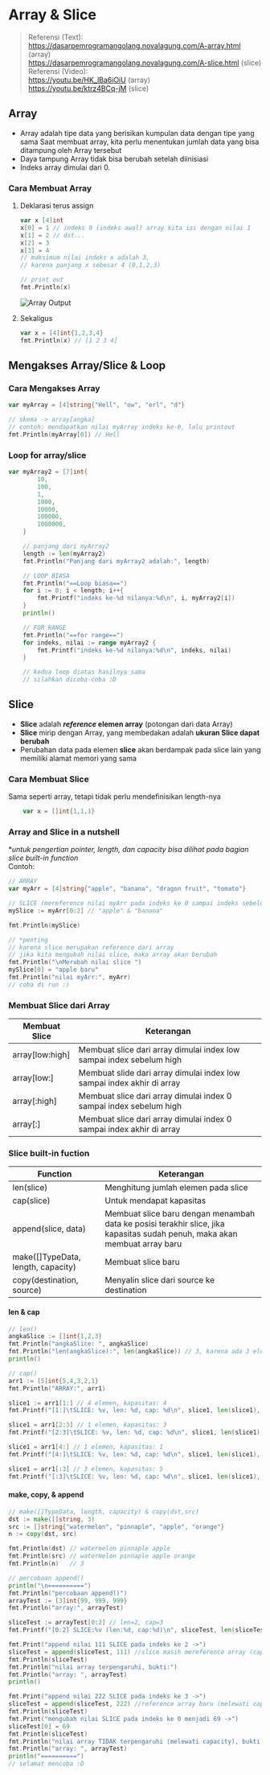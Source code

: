 # Array & Slice
> Referensi (Text):  
> https://dasarpemrogramangolang.novalagung.com/A-array.html (array)  
> https://dasarpemrogramangolang.novalagung.com/A-slice.html (slice)  
> Referensi (Video):  
> https://youtu.be/HK_lBa6iOiU (array)  
> https://youtu.be/ktrz4BCq-jM (slice)  

## Array
- Array adalah tipe data yang berisikan kumpulan data dengan tipe yang sama
Saat membuat array, kita perlu menentukan jumlah data yang bisa ditampung oleh Array tersebut  
- Daya tampung Array tidak bisa berubah setelah diinisiasi
- Indeks array dimulai dari 0.
### Cara Membuat Array
1. Deklarasi terus assign
    ```go
    var x [4]int
    x[0] = 1 // indeks 0 (indeks awal) array kita isi dengan nilai 1
    x[1] = 2 // dst...
    x[2] = 3
    x[3] = 4
    // maksimum nilai indeks x adalah 3, 
    // karena panjang x sebesar 4 (0,1,2,3)

    // print out
    fmt.Println(x)
    ```

    ![Array Output](/assets/array_output.png)

2. Sekaligus
    ```go
    var x = [4]int{1,2,3,4}
    fmt.Println(x) // [1 2 3 4]
    ```

## Mengakses Array/Slice & Loop
### Cara Mengakses Array
```go
var myArray = [4]string{"Hell", "ow", "orl", "d"}

// skema -> array[angka]
// contoh: mendapatkan nilai myArray indeks ke-0, lalu printout 
fmt.Println(myArray[0]) // Hell
```
### Loop for array/slice
```go
var myArray2 = [7]int{
        10,
        100,
        1,
        1000,
        10000,
        100000,
        1000000,
    }

    // panjang dari myArray2
    length := len(myArray2)
    fmt.Println("Panjang dari myArray2 adalah:", length)

    // LOOP BIASA
    fmt.Println("==Loop biasa==")
    for i := 0; i < length; i++{
        fmt.Printf("indeks ke-%d nilanya:%d\n", i, myArray2[i])
    }
    println()

    // FOR RANGE
    fmt.Println("==for range==")
    for indeks, nilai := range myArray2 {
        fmt.Printf("indeks ke-%d nilanya:%d\n", indeks, nilai)
    }

    // kedua loop diatas hasilnya sama
    // silahkan dicoba-coba :D
```
## Slice
- **Slice** adalah ***reference* elemen array** (potongan dari data Array)
- **Slice** mirip dengan Array, yang membedakan adalah **ukuran Slice dapat berubah**
- Perubahan data pada elemen **slice** akan berdampak pada slice lain yang memiliki alamat memori yang sama

### Cara Membuat Slice

Sama seperti array, tetapi tidak perlu mendefinisikan length-nya

```go
	var x = []int{1,1,1}
```
### Array and Slice in a nutshell
**untuk pengertian pointer, length, dan capacity bisa dilihat pada bagian slice built-in function*  
Contoh:
```go
// ARRAY
var myArr = [4]string{"apple", "banana", "dragon fruit", "tomato"}

// SLICE (mereference nilai myArr pada indeks ke 0 sampai indeks sebelum ke-2)
mySlice := myArr[0:2] // "apple" & "banana"

fmt.Println(mySlice)

// *penting
// karena slice merupakan reference dari array
// jika kita mengubah nilai slice, maka array akan berubah
fmt.Println("\nMerubah nilai slice ")
mySlice[0] = "apple baru"
fmt.Println("nilai myArr:", myArr)
// coba di run :)
```
### Membuat Slice dari Array
| Membuat Slice   | Keterangan                                                             |
| --------------- | ---------------------------------------------------------------------- |
| array[low:high] | Membuat slice dari array dimulai index low sampai index sebelum high   |
| array[low:]     | Membuat slide dari array dimulai index low sampai index akhir di array |
| array[:high]    | Membuat slice dari array dimulai index 0 sampai index sebelum high     |
| array[:]        | Membuat slice dari array dimulai index 0 sampai index akhir di array   |
### Slice built-in fuction
| Function                           | Keterangan                                                                                                                 |
| ---------------------------------- | -------------------------------------------------------------------------------------------------------------------------- |
| len(slice)                         | Menghitung jumlah elemen pada slice                                                                                        |
| cap(slice)                         | Untuk mendapat kapasitas                                                                                                   |
| append(slice, data)                | Membuat slice baru dengan menambah data ke posisi terakhir slice, jika kapasitas sudah penuh, maka akan membuat array baru |
| make([]TypeData, length, capacity) | Membuat slice baru                                                                                                         |
| copy(destination, source)          | Menyalin slice dari source ke destination                                                                                  |
#### len & cap
```go
// len()
angkaSlice := []int{1,2,3}
fmt.Println("angkaSlice: ", angkaSlice)
fmt.Println("len(angkaSlice):", len(angkaSlice)) // 3, karena ada 3 elemen
println()

// cap()
arr1 := [5]int{5,4,3,2,1}
fmt.Println("ARRAY:", arr1)

slice1 := arr1[1:] // 4 elemen, kapasitas: 4
fmt.Printf("[1:]\tSLICE: %v, len: %d, cap: %d\n", slice1, len(slice1), cap(slice1)) 

slice1 = arr1[2:3] // 1 elemen, kapasitas: 3
fmt.Printf("[2:3]\tSLICE: %v, len: %d, cap: %d\n", slice1, len(slice1), cap(slice1)) 

slice1 = arr1[4:] // 1 elemen, kapasitas: 1
fmt.Printf("[4:]\tSLICE: %v, len: %d, cap: %d\n", slice1, len(slice1), cap(slice1)) 

slice1 = arr1[:3] // 3 elemen, kapasitas: 5
fmt.Printf("[:3]\tSLICE: %v, len: %d, cap: %d\n", slice1, len(slice1), cap(slice1))
```
#### make, copy, & append
```go
// make([]TypeData, length, capacity) & copy(dst,src)
dst := make([]string, 3)
src := []string{"watermelon", "pinnaple", "apple", "orange"}
n := copy(dst, src)

fmt.Println(dst) // watermelon pinnaple apple
fmt.Println(src) // watermelon pinnaple apple orange
fmt.Println(n)   // 3

// percobaan append()
println("\n==========")
fmt.Println("percobaan append()")
arrayTest := [3]int{99, 999, 999}
fmt.Println("array:", arrayTest)

sliceTest := arrayTest[0:2] // len=2, cap=3
fmt.Printf("[0:2] SLICE:%v (len:%d, cap:%d)\n", sliceTest, len(sliceTest), cap(sliceTest))

fmt.Print("append nilai 111 SLICE pada indeks ke 2 ->")
sliceTest = append(sliceTest, 111) //slice masih mereference array (cap=3)
fmt.Println(sliceTest)
fmt.Println("nilai array terpengaruhi, bukti:")
fmt.Println("array: ", arrayTest)
println()

fmt.Print("append nilai 222 SLICE pada indeks ke 3 ->")
sliceTest = append(sliceTest, 222) //reference array baru (melewati capacity)
fmt.Println(sliceTest)
fmt.Print("mengubah nilai SLICE pada indeks ke 0 menjadi 69 ->")
sliceTest[0] = 69
fmt.Println(sliceTest)
fmt.Println("nilai array TIDAK terpengaruhi (melewati capacity), bukti:")
fmt.Println("array: ", arrayTest)
println("==========")
// selamat mencoba :D
```